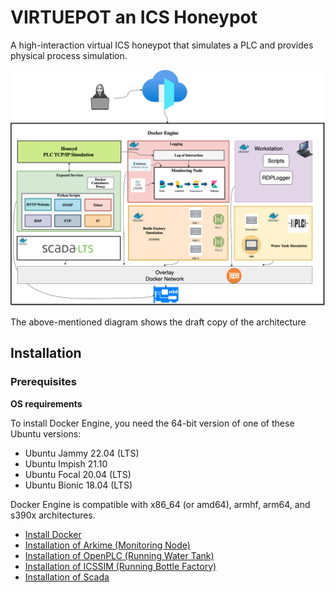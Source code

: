 # VIRTUEPOT an ICS Honeypot
A high-interaction virtual ICS honeypot that simulates a PLC and provides physical process simulation.

<img src="./doc/images/block.png" alt="ICS architecture" />

The above-mentioned diagram shows the draft copy of the architecture 


## Installation

### Prerequisites

**OS requirements**

To install Docker Engine, you need the 64-bit version of one of these Ubuntu versions:

* Ubuntu Jammy 22.04 (LTS)
* Ubuntu Impish 21.10
* Ubuntu Focal 20.04 (LTS)
* Ubuntu Bionic 18.04 (LTS)

Docker Engine is compatible with x86_64 (or amd64), armhf, arm64, and s390x architectures.

* [Install Docker](./doc/docker.md)
* [Installation of Arkime (Monitoring Node)](./doc/arkime.md)
* [Installation of OpenPLC (Running Water Tank)](./doc/openplc.md)
* [Installation of ICSSIM (Running Bottle Factory)](./doc/icssim.md)
* [Installation of Scada ](./doc/scada.md)